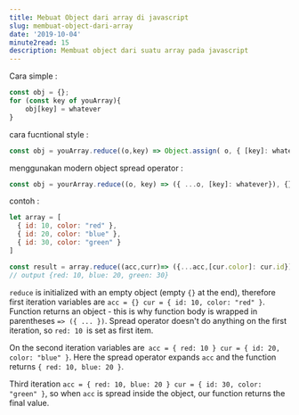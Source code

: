 ```yaml
---
title: Mebuat Object dari array di javascript
slug: membuat-object-dari-array
date: '2019-10-04'
minute2read: 15
description: Membuat object dari suatu array pada javascript
---
```



Cara simple :
```javascript
const obj = {};
for (const key of youArray){
    obj[key] = whatever
}

```
cara fucntional style : 
```javascript 
const obj = youArray.reduce((o,key) => Object.assign( o, { [key]: whatever }), {});
```

menggunakan modern object spread operator : 
```javascript
const obj = yourArray.reduce((o, key) => ({ ...o, [key]: whatever}), {})
```

contoh : 
```javascript
let array = [
  { id: 10, color: "red" },
  { id: 20, color: "blue" },
  { id: 30, color: "green" }
]

const result = array.reduce((acc,curr)=> ({...acc,[cur.color]: cur.id}), {})
// output {red: 10, blue: 20, green: 30}

```

`reduce` is initialized with an empty object (empty `{}` at the end), therefore first iteration variables are `acc = {} cur = { id: 10, color: "red" }`. Function returns an object - this is why function body is wrapped in parentheses `=> ({ ... })`. Spread operator doesn't do anything on the first iteration, so `red: 10 `is set as first item.

On the second iteration variables are` acc = { red: 10 } cur = { id: 20, color: "blue" }`. Here the spread operator expands `acc` and the function returns `{ red: 10, blue: 20 }`.

Third iteration `acc = { red: 10, blue: 20 } cur = { id: 30, color: "green" }`, so when `acc` is spread inside the object, our function returns the final value.

